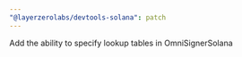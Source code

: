 ```yaml
---
"@layerzerolabs/devtools-solana": patch
---
```


Add the ability to specify lookup tables in OmniSignerSolana
